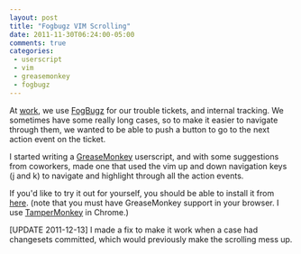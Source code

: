 ```yaml
---
layout: post
title: "Fogbugz VIM Scrolling"
date: 2011-11-30T06:24:00-05:00
comments: true
categories:
 - userscript
 - vim
 - greasemonkey
 - fogbugz
---
```


At [work](http://www.leafsoftwaresolutions.com), we use [FogBugz](http://www.fogcreek.com/fogbugz) for our trouble tickets, and internal tracking. We sometimes have some really long cases, so to make it easier to navigate through them, we wanted to be able to push a button to go to the next action event on the ticket.

<!-- more -->

I started writing a [GreaseMonkey](http://en.wikipedia.org/wiki/Greasemonkey) userscript, and with some suggestions from coworkers, made one that used the vim up and down navigation keys (j and k) to navigate and highlight through all the action events.

If you'd like to try it out for yourself, you should be able to install it from [here](https://userscripts.org/scripts/review/120404). (note that you must have GreaseMonkey support in your browser. I use [TamperMonkey](https://chrome.google.com/webstore/detail/dhdgffkkebhmkfjojejmpbldmpobfkfo) in Chrome.)

[UPDATE 2011-12-13]
I made a fix to make it work when a case had changesets committed, which would previously make the scrolling mess up.
